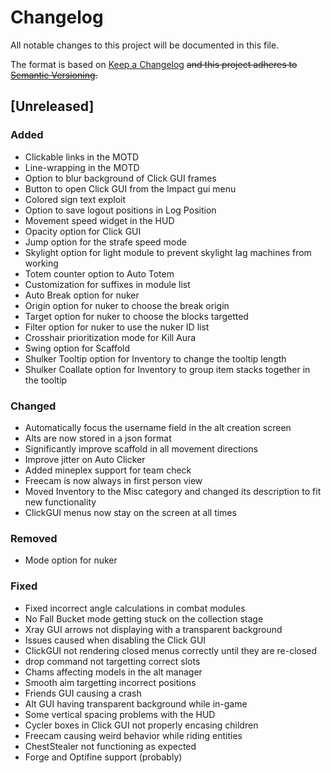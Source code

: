 # Changelog
All notable changes to this project will be documented in this file.

The format is based on [Keep a Changelog](http://keepachangelog.com/en/1.0.0/) ~~and this project adheres to [Semantic Versioning](http://semver.org/spec/v2.0.0.html).~~

## [Unreleased]

### Added
- Clickable links in the MOTD
- Line-wrapping in the MOTD
- Option to blur background of Click GUI frames
- Button to open Click GUI from the Impact gui menu
- Colored sign text exploit
- Option to save logout positions in Log Position
- Movement speed widget in the HUD
- Opacity option for Click GUI
- Jump option for the strafe speed mode
- Skylight option for light module to prevent skylight lag machines from working
- Totem counter option to Auto Totem
- Customization for suffixes in module list
- Auto Break option for nuker
- Origin option for nuker to choose the break origin
- Target option for nuker to choose the blocks targetted
- Filter option for nuker to use the nuker ID list
- Crosshair prioritization mode for Kill Aura
- Swing option for Scaffold
- Shulker Tooltip option for Inventory to change the tooltip length
- Shulker Coallate option for Inventory to group item stacks together in the tooltip

### Changed
- Automatically focus the username field in the alt creation screen
- Alts are now stored in a json format
- Significantly improve scaffold in all movement directions
- Improve jitter on Auto Clicker
- Added mineplex support for team check
- Freecam is now always in first person view
- Moved Inventory to the Misc category and changed its description to fit new functionality
- ClickGUI menus now stay on the screen at all times

### Removed
- Mode option for nuker

### Fixed
- Fixed incorrect angle calculations in combat modules
- No Fall Bucket mode getting stuck on the collection stage
- Xray GUI arrows not displaying with a transparent background
- Issues caused when disabling the Click GUI
- ClickGUI not rendering closed menus correctly until they are re-closed
- drop command not targetting correct slots
- Chams affecting models in the alt manager
- Smooth aim targetting incorrect positions
- Friends GUI causing a crash
- Alt GUI having transparent background while in-game
- Some vertical spacing problems with the HUD
- Cycler boxes in Click GUI not properly encasing children
- Freecam causing weird behavior while riding entities
- ChestStealer not functioning as expected
- Forge and Optifine support (probably)